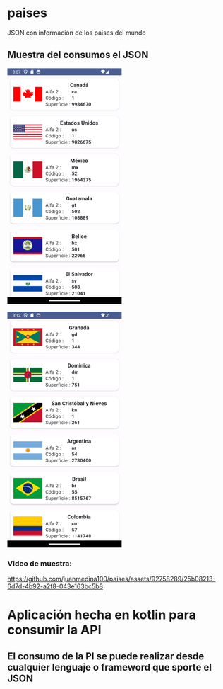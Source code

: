 # paises
JSON con información de los paises del mundo

## Muestra del consumos el JSON

![img1.jpg](imagenes/img1.png)

![img2.jpg](imagenes/img2.png)

### Video de muestra:
https://github.com/juanmedina100/paises/assets/92758289/25b08213-6d7d-4b92-a2f8-043e163bc5b8

# Aplicación hecha en kotlin para consumir la API 

## El consumo de la PI se puede realizar desde cualquier lenguaje o frameword que sporte el JSON
